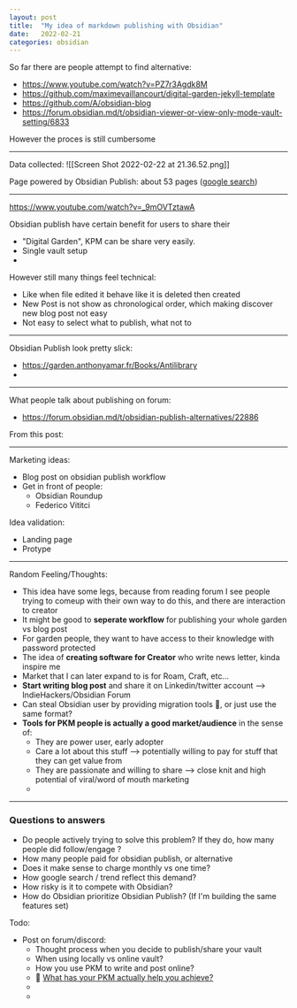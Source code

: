 ```yaml
---
layout: post
title:  "My idea of markdown publishing with Obsidian"
date:   2022-02-21 
categories: obsidian
---
```




So far there are people attempt to find alternative:
- https://www.youtube.com/watch?v=PZ7r3Agdk8M
- https://github.com/maximevaillancourt/digital-garden-jekyll-template
- https://github.com/A/obsidian-blog
- https://forum.obsidian.md/t/obsidian-viewer-or-view-only-mode-vault-setting/6833



However the proces is still cumbersome

---
Data collected:
![[Screen Shot 2022-02-22 at 21.36.52.png]]


Page powered by Obsidian Publish: about 53 pages ([google search](https://www.google.com/search?q=%22powered+by+obsidian+publish%22&client=safari&rls=en&biw=1512&bih=773&sxsrf=APq-WBvOFzMEXjW7nsut8Ox8NPqBAEBOSQ%3A1645542217050&ei=SfsUYqvaAsqA1e8Phfe24Ac&ved=0ahUKEwjror26ypP2AhVKQPUHHYW7DXw4PBDh1QMIDQ&uact=5&oq=%22powered+by+obsidian+publish%22&gs_lcp=Cgdnd3Mtd2l6EAMyBwgAEEcQsAMyBwgAEEcQsAMyBwgAEEcQsAMyBwgAEEcQsAMyBwgAEEcQsAMyBwgAEEcQsAMyBwgAEEcQsAMyBwgAEEcQsANKBAhBGABKBAhGGABQAFgAYJsTaAJwAXgAgAEAiAEAkgEAmAEAyAEIwAEB&sclient=gws-wiz))





---
https://www.youtube.com/watch?v=_9mOVTztawA

Obsidian publish have certain benefit for users to share their
- "Digital Garden", KPM can be share very easily.
- Single vault setup
- 

However still many things feel technical:
- Like when file edited it behave like it is deleted then created
- New Post is not show as chronological order, which making discover new blog post not easy
- Not easy to select what to publish, what not to



----
Obsidian Publish look pretty slick:
- https://garden.anthonyamar.fr/Books/Antilibrary
- 



---
What people talk about publishing on forum:
- https://forum.obsidian.md/t/obsidian-publish-alternatives/22886

From this post: 



---
Marketing ideas:
- Blog post on obsidian publish workflow
- Get in front of people:
	- Obsidian Roundup
	- Federico Vititci

Idea validation:
- Landing page
- Protype 


---
Random Feeling/Thoughts:
- This idea have some legs, because from reading forum I see people trying to comeup with their own way to do this, and there are interaction to creator 
- It might be good to **seperate workflow** for publishing your whole garden vs blog post
- For garden people, they want to have access to their knowledge with password protected
- The idea of **creating software for Creator** who write news letter, kinda inspire me
- Market that I can later expand to is for Roam, Craft, etc...
- **Start writing blog post** and share it on  Linkedin/twitter account --> IndieHackers/Obsidian Forum
- Can steal Obsidian user by providing migration tools 🤔, or just use the same format?
- **Tools for PKM people is actually a good market/audience** in the sense of:
	- They are power user, early adopter
	- Care a lot about this stuff --> potentially willing to pay for stuff that they can get value from
	- They are passionate and willing to share --> close knit and high potential of viral/word of mouth marketing
	- 




 ----
 ### Questions to answers
- Do people actively trying to solve this problem? If they do, how many people did follow/engage ? 
- How many people paid for obsidian publish, or alternative
- Does it make sense to charge monthly vs one time?
- How google search / trend reflect this demand?
- How risky is it to compete with Obsidian? 
- How do Obsidian prioritize Obsidian Publish? (If I'm building the same features set)


Todo:
- Post on forum/discord:
	- Thought process when you decide to publish/share your vault
	- When using locally vs online vault?
	- How you use PKM to write and post online?
	- 🤔   [ What has your PKM actually help you achieve?](https://forum.obsidian.md/t/what-has-your-pkm-actually-help-you-achieve/30249)
	- 
	- 
